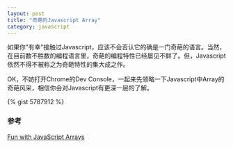 ```yaml
---
layout: post
title: "奇葩的Javascript Array"
category: javascript
---
```


如果你"有幸"接触过Javascript，应该不会否认它的确是一门奇葩的语言。当然，在目前数不胜数的编程语言里，奇葩的编程特性已经屡见不鲜了。但，Javascript依然不得不被称之为奇葩特性的集大成之作。

OK，不妨打开Chrome的Dev Console，一起来先领略一下Javascript中Array的奇葩风采，相信你会对Javascript有更深一层的了解。

{% gist 5787912 %}

### 参考

[Fun with JavaScript Arrays](http://blog.mikota.cz/2013/06/fun-with-javascript-arrays.html)

